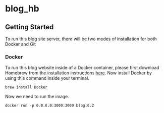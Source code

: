 # blog_hb

## Getting Started

To run this blog site server, there will be two modes of installation for both Docker and Git

### Docker

To run this blog website inside of a Docker container, please first download Homebrew from the installation instructions [here](https://brew.sh). Now install Docker by using this command inside your terminal.

```
brew install Docker

```

Now we need to run the image.

```
docker run -p 0.0.0.0:3000:3000 blog:0.2
```
